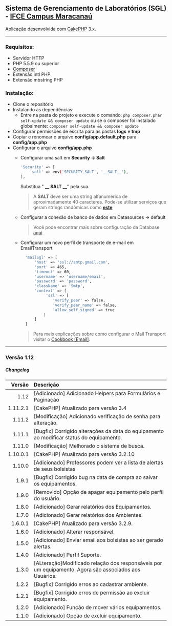 ## Sistema de Gerenciamento de Laboratórios (SGL) - [IFCE Campus Maracanaú](https://ifce.edu.br/maracanau)

Aplicação desenvolvida com [CakePHP](http://cakephp.org) 3.x.

---------------------------------------------------------
### Requisitos:

- Servidor HTTP
- PHP 5.5.9 ou superior
- [Composer](https://getcomposer.org/)
- Extensão intl PHP
- Extensão mbstring PHP

### Instalação:
- Clone o repositório 
- Instalando as dependências:
    - Entre na pasta do projeto e execute o comando:
        ```php composer.phar self-update && composer update``` 
        ou se o composer foi instalado globalmente:
        ```composer self-update && composer update```
- Configurar permissões de escrita para as pastas **logs** e **tmp**
- Copiar e renomear o arquivo **config/app.default.php** para **config/app.php**
- Configurar o arquivo **config/app.php**  
  - Configurar uma salt em **Security -> Salt**
    
    ```bash
    'Security' => [
        'salt' => env('SECURITY_SALT', '__SALT__'),
    ],
    ```
    Substitua " **__ SALT __**" pela sua. 

    > A **SALT** deve ser uma string alfanumérica de aproximadamente 40 caracteres. 
      Pode-se utilizar serviços que geram strings randômicas como [**este**](http://www.sethcardoza.com/tools/random-password-generator/).
    
  - Configurar a conexão de banco de dados em Datasources -> default

    > Você pode encontrar mais sobre configuração da Database [aqui](http://book.cakephp.org/3.0/en/orm/database-basics.html#database-configuration).

  - Configurar um novo perfil de transporte de e-mail em EmailTransport

      ``` bash
        'mailSgl' => [
            'host' => 'ssl://smtp.gmail.com',
            'port' => 465,
            'timeout' => 60,
            'username' => 'username/email',
            'password' => 'password',
            'className' => 'Smtp',
            'context' => [
                 'ssl' => [
                    'verify_peer' => false,
                    'verify_peer_name' => false,
                    'allow_self_signed' => true
                ]
            ]
        ]
      ```
      > Para mais explicações sobre como configurar o Mail Transport visitar o [Cookbook [Email]](http://book.cakephp.org/3.0/en/core-libraries/email.html).

----------------------------------------------------------------------------
### Versão 1.12

##### <i class="icon-file"></i> Changelog
 Versão   | Descrição
----------:|:--------------------------------------------------------------
  1.12     | [Adicionado] Adicionado Helpers para Formulários e Paginação
  1.11.2.1 | [CakePHP] Atualizado para versão 3.4
  1.11.2   | [Modificação] Adicionado verificação de senha para alteração.
  1.11.1   | [Bugfix] Corrigido alterações da data do equipamento ao modificar status do equipamento.
  1.11.0   | [Modificação] Melhorado o sistema de busca.
  1.10.0.1 | [CakePHP] Atualizado para versão 3.2.10
  1.10.0   | [Adicionado] Professores podem ver a lista de alertas de seus bolsistas
  1.9.1    | [Bugfix] Corrigido bug na data de compra ao salvar os equipamentos.
  1.9.0    | [Removido] Opção de apagar equipamento pelo perfil do usuário.
  1.8.0    | [Adicionado] Gerar relatórios dos Equipamentos.
  1.7.0    | [Adicionado] Gerar relatórios dos Ambientes.
  1.6.0.1  | [CakePHP] Atualizado para versão 3.2.9.
  1.6.0    | [Adicionado] Alterar responsável.
  1.5.0    | [Adicionado] Enviar email aos bolsistas ao ser gerado alertas.
  1.4.0    | [Adicionado] Perfil Suporte.
  1.3.0    | [ALteração]Modificado relação dos responsáveis por um equipamento. Agora são associados aos Usuários.
  1.2.2    | [Bugfix] Corrigido erros ao cadastrar ambiente.
  1.2.1    | [Bugfix] Corrigido erros de permissão ao excluir equipamento.
  1.2.0    | [Adicionado] Função de mover vários equipamentos.
  1.1.0    | [Adicionado] Opção de excluir equipamento.

